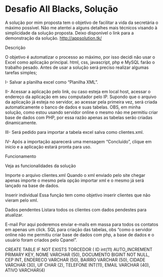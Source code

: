 # Desafio All Blacks, Solução
A solução por mim proposta tem o objetivo de facilitar a vida da secretária o máximo possível.
Não me atentei a alguns detalhes mais técnicos visando à simplicidade da solução proposta.
Deixo disponível o link para a demonstração da solução.
http://appsolution.tk/

Descrição

O objetivo é automatizar o processo ao máximo, por isso decidi não usar o Excel como aplicação principal.
html, css, javascript, php e MySQL  farão o trabalho pesado.
Antes de usar a solução será preciso realizar algumas tarefas simples;

I-	Salvar a planilha excel como “Planilha XML”.

II-	Acessar a aplicação pelo link, ou caso esteja em local host, acessar o endereço da aplicação em seu computador pelo IP. Supondo que o arquivo da aplicação já esteja no servidor, ao acessar pela primeira vez, será criada automaticamente o banco de dados e suas tabelas. OBS, em minha solução, como estou usando servidor online o mesmo não me permitiu criar base de dados com PHP, por essa razão apenas as tabelas serão criadas dinamicamente.

III-	Será pedido para importar a tabela excel salva como clientes.xml.

IV-	Após a importação aparecerá uma mensagem “Concluído”, clique em inicio e a aplicação estará pronta para uso.

Funcionamento

Veja as funcionalidades da solução

Importe o arquivo clientes.xml
Quando o xml enviado pelo site chegar apenas importe o mesmo pela opção importar xml e o mesmo já será lançado na base de dados.

Inserir individual
Essa função tem como objetivo inserir clientes que não vieram pelo xml.

Dados pendentes
Listara todos os clientes com dados pendestes para atualizar.

E-mail
Por aqui poderemos enviar e-mails em massa para todos os contatos em apenas um click.
SQL para criação das tabelas, obs “como o servidor online não me permitiu criar base de dados com php,  a base de dados e o usuário foram criados pelo Cpanel”.

CREATE TABLE IF NOT EXISTS TORCEDOR (
                ID int(11) AUTO_INCREMENT PRIMARY KEY,
                NOME VARCHAR (50),
                DOCUMENTO BIGINT NOT NULL,
                CEP INT,
                ENDERECO VARCHAR (50),
                BAIRRO VARCHAR (50),
                CIDADE VARCHAR (30),
                UF CHAR (2),
                TELEFONE INT(11),
                EMAIL VARCHAR (40),
                ATIVO VARCHAR(4)




